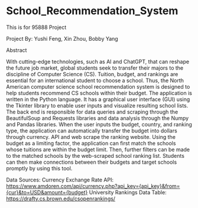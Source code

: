 # School_Recommendation_System

This is for 95888 Project

Project By: Yushi Feng, Xin Zhou, Bobby Yang

Abstract

With cutting-edge technologies, such as AI and ChatGPT, that can reshape the future job
market, global students seek to transfer their majors to the discipline of Computer Science (CS).
Tuition, budget, and rankings are essential for an international student to choose a school. Thus,
the North American computer science school recommendation system is designed to help
students recommend CS schools within their budget. The application is written in the Python
language. It has a graphical user interface (GUI) using the Tkinter library to enable user inputs
and visualize resulting school lists. The back end is responsible for data queries and scraping
through the BeautifulSoup and Requests libraries and data analysis through the Numpy and
Pandas libraries. When the user inputs the budget, country, and ranking type, the application
can automatically transfer the budget into dollars through currency. API and web scrape the
ranking website. Using the budget as a limiting factor, the application can first match the
schools whose tuitions are within the budget limit. Then, further filters can be made to the
matched schools by the web-scraped school ranking list. Students can then make connections
between their budgets and target schools promptly by using this tool.

Data Sources: 
Currency Exchange Rate API: https://www.amdoren.com/api/currency.php?api_key={api_key}&from={cur}&to=USD&amount={budget}
University Rankings Data Table: https://drafty.cs.brown.edu/csopenrankings/
